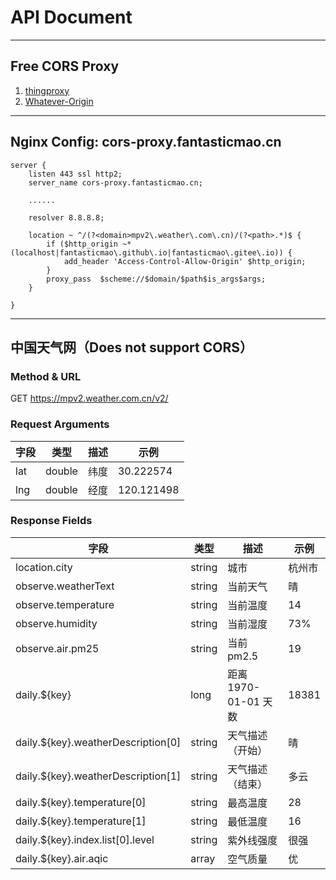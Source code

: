 # API Document

---

## Free CORS Proxy

1. [thingproxy](https://github.com/Freeboard/thingproxy)
2. [Whatever-Origin](https://github.com/ripper234/Whatever-Origin)

---

## Nginx Config: cors-proxy.fantasticmao.cn

```text
server {
    listen 443 ssl http2;
    server_name cors-proxy.fantasticmao.cn;

    ......

    resolver 8.8.8.8;

    location ~ ^/(?<domain>mpv2\.weather\.com\.cn)/(?<path>.*)$ {
        if ($http_origin ~* (localhost|fantasticmao\.github\.io|fantasticmao\.gitee\.io)) {
            add_header 'Access-Control-Allow-Origin' $http_origin;
        }
        proxy_pass  $scheme://$domain/$path$is_args$args;
    }

}
```

---

## 中国天气网（Does not support CORS）

### Method & URL

GET https://mpv2.weather.com.cn/v2/

### Request Arguments

| 字段 | 类型   | 描述 | 示例       |
| ---- | ------ | ---- | ---------- |
| lat  | double | 纬度 | 30.222574  |
| lng  | double | 经度 | 120.121498 |

### Response Fields

| 字段                                | 类型   | 描述                 | 示例   |
| ----------------------------------- | ------ | -------------------- | ------ |
| location.city                       | string | 城市                 | 杭州市 |
| observe.weatherText                 | string | 当前天气             | 晴     |
| observe.temperature                 | string | 当前温度             | 14     |
| observe.humidity                    | string | 当前湿度             | 73%    |
| observe.air.pm25                    | string | 当前 pm2.5           | 19     |
| daily.\${key}                       | long   | 距离 1970-01-01 天数 | 18381  |
| daily.\${key}.weatherDescription[0] | string | 天气描述（开始）     | 晴     |
| daily.\${key}.weatherDescription[1] | string | 天气描述（结束）     | 多云   |
| daily.\${key}.temperature[0]        | string | 最高温度             | 28     |
| daily.\${key}.temperature[1]        | string | 最低温度             | 16     |
| daily.\${key}.index.list[0].level   | string | 紫外线强度           | 很强   |
| daily.\${key}.air.aqic              | array  | 空气质量             | 优     |

